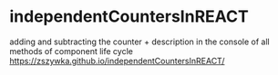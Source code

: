 # independentCountersInREACT
adding and subtracting the counter + description in the console of all methods of component life cycle
https://zszywka.github.io/independentCountersInREACT/
